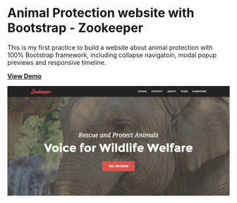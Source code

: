 # Animal Protection website with Bootstrap - Zookeeper
This is my first practice to build a website about animal protection with 100% Bootstrap framework, including collapse navigatoin, modal popup previews and responsive timeline. 

[**View Demo**](https://chinyi3005.github.io/100websites/18-bootstrap-zookeeper)

![Animal Protection website with Bootstrap](./demo-zookeeper.png)
